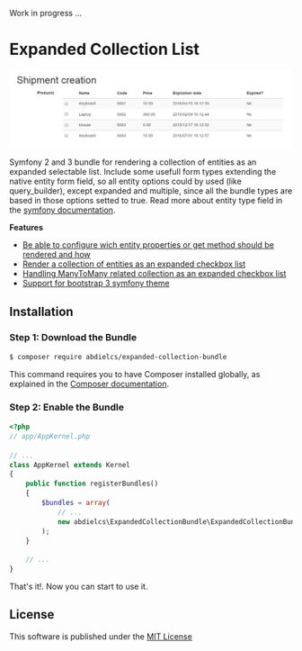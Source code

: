 Work in progress ...

Expanded Collection List
========================

<img src="https://raw.githubusercontent.com/abdielcs/ExpandedCollectionBundle/master/Resources/doc/images/expanded-checkbox-list.png" alt="Symfony expanded list"/>

Symfony 2 and 3 bundle for rendering a collection of entities as an expanded selectable list.
Include some usefull form types extending the native entity form field, so all entity options
could by used (like query_builder), except expanded and multiple, since all the bundle types are based in those
options setted to true. Read more about entity type field in the [symfony documentation](https://getcomposer.org/doc/00-intro.md).


**Features**

  * [Be able to configure wich entity properties or get method should be rendered and how](Resources/doc/1-fields-configuration.md)
  * [Render a collection of entities as an expanded checkbox list](Resources/doc/2-expanded-onetomany.md)
  * [Handling ManyToMany related collection as an expanded checkbox list](Resources/doc/3-expanded-manytomany.md)
  * [Support for bootstrap 3 symfony theme](Resources/doc/4-bootstrap_3_example.md)

Installation
------------

### Step 1: Download the Bundle

```bash
$ composer require abdielcs/expanded-collection-bundle
```

This command requires you to have Composer installed globally, as explained
in the [Composer documentation](https://getcomposer.org/doc/00-intro.md).

### Step 2: Enable the Bundle

```php
<?php
// app/AppKernel.php

// ...
class AppKernel extends Kernel
{
    public function registerBundles()
    {
        $bundles = array(
            // ...
            new abdielcs\ExpandedCollectionBundle\ExpandedCollectionBundle(),
        );
    }

    // ...
}
```

That's it!. Now you can start to use it.

License
-------

This software is published under the [MIT License](LICENSE.md)